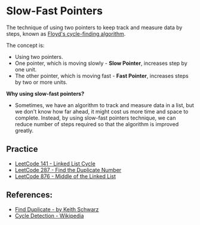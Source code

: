 # Slow-Fast Pointers

The technique of using two pointers to keep track and measure data by steps, known as [Floyd's cycle-finding algorithm](https://en.wikipedia.org/wiki/Cycle_detection#Floyd's_Tortoise_and_Hare).

The concept is:

- Using two pointers.
- One pointer, which is moving slowly - **Slow Pointer**, increases step by one unit.
- The other pointer, which is moving fast - **Fast Pointer**, increases steps by two or more units.

**Why using slow-fast pointers?**

- Sometimes, we have an algorithm to track and measure data in a list, but we don't know how far ahead, it might cost us more time and space to complete. Instead, by using slow-fast pointers technique, we can reduce number of steps required so that the algorithm is improved greatly.

## Practice

- [LeetCode 141 - Linked List Cycle](https://leetcode.com/problems/linked-list-cycle/)
- [LeetCode 287 - Find the Duplicate Number](https://leetcode.com/problems/find-the-duplicate-number/)
- [LeetCode 876 - Middle of the Linked List](https://leetcode.com/problems/middle-of-the-linked-list/)

## References:

- [Find Duplicate - by Keith Schwarz](http://keithschwarz.com/interesting/code/?dir=find-duplicate)
- [Cycle Detection - Wikipedia](https://en.wikipedia.org/wiki/Cycle_detection)